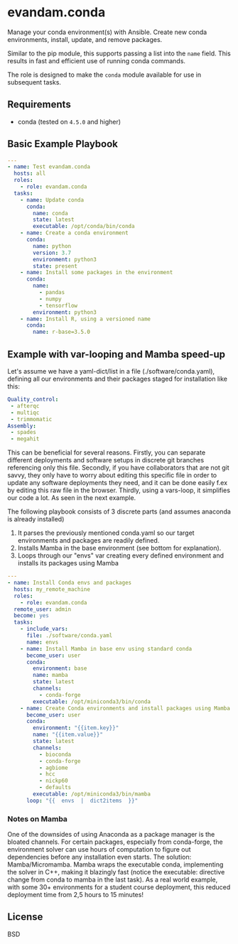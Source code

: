 
evandam.conda
=========


Manage your conda environment(s) with Ansible. Create new conda environments, install, update, and remove packages.

Similar to the pip module, this supports passing a list into the `name` field. This results in fast and efficient use of running conda commands.

The role is designed to make the `conda` module available for use in subsequent tasks.

Requirements
------------

* conda (tested on `4.5.0` and higher)

Basic Example Playbook
----------------

```yaml
---
- name: Test evandam.conda
  hosts: all
  roles:
    - role: evandam.conda
  tasks:
    - name: Update conda
      conda:
        name: conda
        state: latest
        executable: /opt/conda/bin/conda
    - name: Create a conda environment
      conda:
        name: python
        version: 3.7
        environment: python3
        state: present
    - name: Install some packages in the environment
      conda:
        name:
          - pandas
          - numpy
          - tensorflow
        environment: python3
    - name: Install R, using a versioned name
      conda:
        name: r-base=3.5.0
```

Example with var-looping and Mamba speed-up
----------------
Let's assume we have a yaml-dict/list in a file (./software/conda.yaml), defining all our environments and their packages staged for installation like this:
```yaml
Quality_control:
 - afterqc
 - multiqc
 - trimmomatic
Assembly:
 - spades
 - megahit
```
This can be beneficial for several reasons. Firstly, you can separate different deployments and software setups in discrete git branches referencing only this file. Secondly, if you have collaborators that are not git savvy, they only have to worry about editing this specific file in order to update any software deployments they need, and it can be done easily f.ex by editing this raw file in the browser. Thirdly, using a vars-loop, it simplifies our code a lot. As seen in the next example.

The following playbook consists of 3 discrete parts (and assumes anaconda is already installed)
1. It parses the previously mentioned conda.yaml so our target environments and packages are readily defined.
2. Installs Mamba in the base environment (see bottom for explanation).
3. Loops through our "envs" var creating every defined environment and installs its packages using Mamba 
```yaml
---
- name: Install Conda envs and packages
  hosts: my_remote_machine
  roles:
    - role: evandam.conda
  remote_user: admin
  become: yes
  tasks:
    - include_vars:
      file: ./software/conda.yaml
      name: envs
    - name: Install Mamba in base env using standard conda
      become_user: user
      conda:
	    environment: base
	    name: mamba
	    state: latest
	    channels:
	      - conda-forge
	    executable: /opt/miniconda3/bin/conda
    - name: Create Conda environments and install packages using Mamba instead of default Conda
      become_user: user
      conda:
        environment: "{{item.key}}"
        name: "{{item.value}}"
        state: latest
        channels:
          - bioconda
          - conda-forge
          - agbiome
          - hcc
          - nickp60
          - defaults
        executable: /opt/miniconda3/bin/mamba
      loop: "{{  envs  |  dict2items  }}"
```
### Notes on Mamba

One of the downsides of using Anaconda as a package manager is the bloated channels. For certain packages, especially from conda-forge, the environment solver can use hours of computation to figure out dependencies before any installation even starts. The solution: Mamba/Micromamba. Mamba wraps the executable conda, implementing the solver in C++, making it blazingly fast (notice the executable: directive change from conda to mamba in the last task). As a real world example, with some 30+ environments for a student course deployment, this reduced deployment time from 2,5 hours to 15 minutes!

License
-------

BSD
